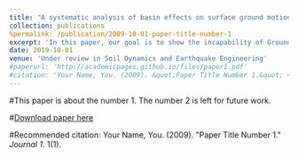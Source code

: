 ```yaml
---
title: "A systematic analysis of basin effects on surface ground motion"
collection: publications
%permalink: /publication/2009-10-01-paper-title-number-1
excerpt: 'In this paper, our goal is to show the incapability of Ground Motion Prediction Equations to appropriately incorporate local site effects. We propose a better approach in order to deal with this issue and show its capability by studying the case of 2015 Gorkha earthquake.'
date: 2019-10-01
venue: 'Under review in Soil Dynamics and Earthquake Engineering'
#paperurl: 'http://academicpages.github.io/files/paper1.pdf'
#citation: 'Your Name, You. (2009). &quot;Paper Title Number 1.&quot; <i>Journal 1</i>. 1(1).'
---
```

#This paper is about the number 1. The number 2 is left for future work.

#[Download paper here](http://academicpages.github.io/files/paper1.pdf)

#Recommended citation: Your Name, You. (2009). "Paper Title Number 1." <i>Journal 1</i>. 1(1).
